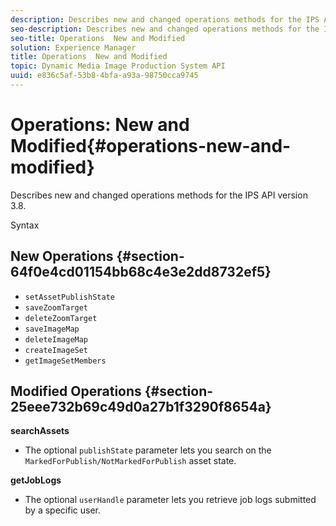 ```yaml
---
description: Describes new and changed operations methods for the IPS API version 3.8.
seo-description: Describes new and changed operations methods for the IPS API version 3.8.
seo-title: Operations  New and Modified
solution: Experience Manager
title: Operations  New and Modified
topic: Dynamic Media Image Production System API
uuid: e836c5af-53b8-4bfa-a93a-98750cca9745
---
```


# Operations: New and Modified{#operations-new-and-modified}

Describes new and changed operations methods for the IPS API version 3.8.

 Syntax 

## New Operations {#section-64f0e4cd01154bb68c4e3e2dd8732ef5}

* `setAssetPublishState` 
* `saveZoomTarget` 
* `deleteZoomTarget` 
* `saveImageMap` 
* `deleteImageMap` 
* `createImageSet` 
* `getImageSetMembers`

## Modified Operations {#section-25eee732b69c49d0a27b1f3290f8654a}

**searchAssets**

* The optional `publishState` parameter lets you search on the `MarkedForPublish/NotMarkedForPublish` asset state.

**getJobLogs**

* The optional `userHandle` parameter lets you retrieve job logs submitted by a specific user.

